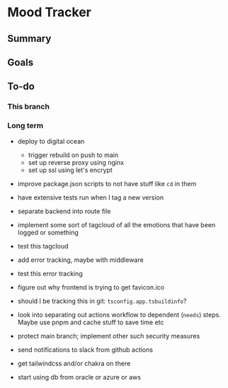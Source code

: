 # Mood Tracker

## Summary

## Goals

## To-do

### This branch

### Long term

- deploy to digital ocean

  - trigger rebuild on push to main
  - set up reverse proxy using nginx
  - set up ssl using let's encrypt

- improve package.json scripts to not have stuff like `cd` in them
- have extensive tests run when I tag a new version
- separate backend into route file
- implement some sort of tagcloud of all the emotions that have been logged or something
- test this tagcloud
- add error tracking, maybe with middleware
- test this error tracking
- figure out why frontend is trying to get favicon.ico
- should I be tracking this in git: `tsconfig.app.tsbuildinfo`?

- look into separating out actions workflow to dependent (`needs`) steps. Maybe use pnpm and cache stuff to save time etc
- protect main branch; implement other such security measures
- send notifications to slack from github actions
- get tailwindcss and/or chakra on there
- start using db from oracle or azure or aws
